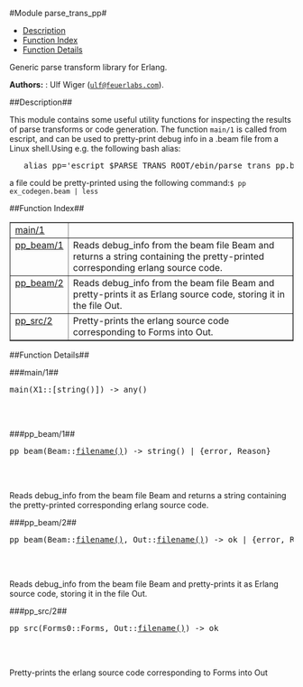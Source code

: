 

#Module parse_trans_pp#
* [Description](#description)
* [Function Index](#index)
* [Function Details](#functions)


Generic parse transform library for Erlang.



__Authors:__ : Ulf Wiger ([`ulf@feuerlabs.com`](mailto:ulf@feuerlabs.com)).<a name="description"></a>

##Description##


This module contains some useful utility functions for inspecting
the results of parse transforms or code generation.
The function `main/1` is called from escript, and can be used to
pretty-print debug info in a .beam file from a Linux shell.Using e.g. the following bash alias:
<pre>
   alias pp='escript $PARSE_TRANS_ROOT/ebin/parse_trans_pp.beam'</pre>


a file could be pretty-printed using the following command:`$ pp ex_codegen.beam | less`<a name="index"></a>

##Function Index##


<table width="100%" border="1" cellspacing="0" cellpadding="2" summary="function index"><tr><td valign="top"><a href="#main-1">main/1</a></td><td></td></tr><tr><td valign="top"><a href="#pp_beam-1">pp_beam/1</a></td><td>
Reads debug_info from the beam file Beam and returns a string containing
the pretty-printed corresponding erlang source code.</td></tr><tr><td valign="top"><a href="#pp_beam-2">pp_beam/2</a></td><td>
Reads debug_info from the beam file Beam and pretty-prints it as
Erlang source code, storing it in the file Out.</td></tr><tr><td valign="top"><a href="#pp_src-2">pp_src/2</a></td><td>Pretty-prints the erlang source code corresponding to Forms into Out.</td></tr></table>


<a name="functions"></a>

##Function Details##

<a name="main-1"></a>

###main/1##




<pre>main(X1::[string()]) -&gt; any()</pre>
<br></br>


<a name="pp_beam-1"></a>

###pp_beam/1##




<pre>pp_beam(Beam::<a href="#type-filename">filename()</a>) -> string() | {error, Reason}</pre>
<br></br>





Reads debug_info from the beam file Beam and returns a string containing
the pretty-printed corresponding erlang source code.<a name="pp_beam-2"></a>

###pp_beam/2##




<pre>pp_beam(Beam::<a href="#type-filename">filename()</a>, Out::<a href="#type-filename">filename()</a>) -> ok | {error, Reason}</pre>
<br></br>





Reads debug_info from the beam file Beam and pretty-prints it as
Erlang source code, storing it in the file Out.<a name="pp_src-2"></a>

###pp_src/2##




<pre>pp_src(Forms0::Forms, Out::<a href="#type-filename">filename()</a>) -> ok</pre>
<br></br>




Pretty-prints the erlang source code corresponding to Forms into Out
